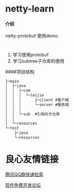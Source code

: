 # netty-learn

#### 介绍
netty-protobuf 使用demo
# 
1. 学习使用protobuf
2. 学习subtree子仓库的使用

####项目结构

```cmd
├─main
│  ├─java
│  │  ├─com
│  │  │  └─leijie
│  │  │      ├─client #客户端
│  │  │      └─server #服务端
│  │  │
│  │  └─sub  #引用的子仓库
│  │
│  └─resources
└─test
    ├─java
    └─resources

```


 # 良心友情链接

[腾讯QQ群快速检索](http://u.720life.cn/s/8cf73f7c)

[软件免费开发论坛](http://u.720life.cn/s/bbb01dc0)